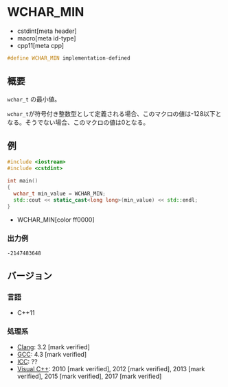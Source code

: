 # WCHAR_MIN
* cstdint[meta header]
* macro[meta id-type]
* cpp11[meta cpp]

```cpp
#define WCHAR_MIN implementation-defined
```

## 概要
`wchar_t` の最小値。

`wchar_t`が符号付き整数型として定義される場合、このマクロの値は-128以下となる。そうでない場合、このマクロの値は0となる。

## 例
```cpp example
#include <iostream>
#include <cstdint>

int main()
{
  wchar_t min_value = WCHAR_MIN;
  std::cout << static_cast<long long>(min_value) << std::endl;
}
```
* WCHAR_MIN[color ff0000]

### 出力例
```
-2147483648
```


## バージョン
### 言語
- C++11

### 処理系
- [Clang](/implementation.md#clang): 3.2 [mark verified]
- [GCC](/implementation.md#gcc): 4.3 [mark verified]
- [ICC](/implementation.md#icc): ??
- [Visual C++](/implementation.md#visual_cpp): 2010 [mark verified], 2012 [mark verified], 2013 [mark verified], 2015 [mark verified], 2017 [mark verified]
